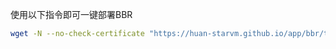 使用以下指令即可一键部署BBR
```bash
wget -N --no-check-certificate "https://huan-starvm.github.io/app/bbr/tcp.sh" && chmod +x tcp.sh && ./tcp.sh
```
